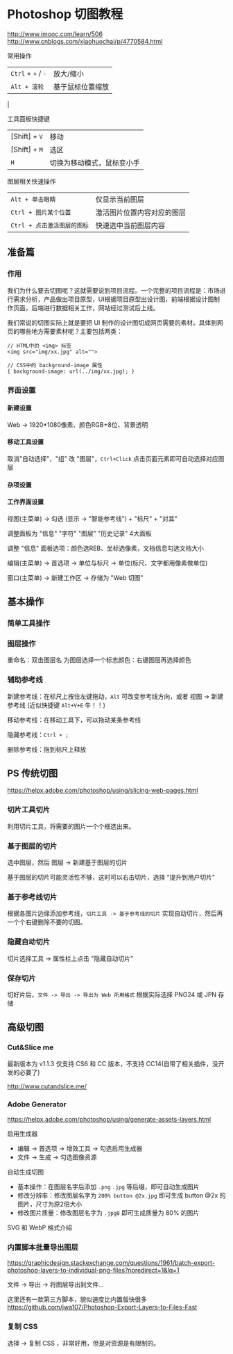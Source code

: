 # Photoshop 切图教程

http://www.imooc.com/learn/506  
http://www.cnblogs.com/xiaohuochai/p/4770584.html

常用操作

|||
|--------------------|-------------
| `Ctrl` + `+` / `-` | 放大/缩小
| `Alt + 滚轮`       | 基于鼠标位置缩放
| 

工具面板快捷键

|||
|---------------|-------------
| [Shift] + `V` | 移动
| [Shift] + `M` | 选区
| `H`           | 切换为移动模式，鼠标变小手


图层相关快速操作

|||
|--------------------|----------------
| `Alt + 单击眼睛`   | 仅显示当前图层
| `Ctrl + 图片某个位置`       | 激活图片位置内容对应的图层
| `Ctrl + 点击激活图层的图标` | 快速选中当前图层内容

 

## 准备篇

### 作用

我们为什么要去切图呢？这就需要说到项目流程。一个完整的项目流程是：市场进行需求分析，产品做出项目原型，UI根据项目原型出设计图，前端根据设计图制作页面，后端进行数据相关工作，网站经过测试后上线。

我们常说的切图实际上就是要把 UI 制作的设计图切成网页需要的素材。具体到网页的哪些地方需要素材呢？主要包括两类：

```text
// HTML中的 <img> 标签
<img src="img/xx.jpg" alt="">

// CSS中的 background-image 属性
{ background-image: url(../img/xx.jpg); }
```


### 界面设置

#### 新建设置

Web -> 1920*1080像素、颜色RGB+8位、背景透明

#### 移动工具设置

取消"自动选择"，"组" 改 "图层"，`Ctrl+Click` 点击页面元素即可自动选择对应图层

#### 杂项设置



#### 工作界面设置

视图(主菜单) -> 勾选 (显示 -> "智能参考线") + "标尺" + "对其"

调整面板为 "信息" "字符" "图层" "历史记录" 4大面板

调整 "信息" 面板选项：颜色选REB、坐标选像素，文档信息勾选文档大小

编辑(主菜单) -> 首选项 -> 单位与标尺 -> 单位(标尺、文字都用像素做单位)

窗口(主菜单) -> 新建工作区 -> 存储为 "Web 切图"


## 基本操作

### 简单工具操作


### 图层操作

重命名：双击图层名
为图层选择一个标志颜色：右键图层再选择颜色

### 辅助参考线

新建参考线：在标尺上按住左键拖动，`Alt` 可改变参考线方向，或者 视图 -> 新建参考线 (近似快捷键 `Alt+V+E` 牛！！)

移动参考线：在移动工具下，可以拖动某条参考线

隐藏参考线：`Ctrl + ;`

删除参考线：拖到标尺上释放


## PS 传统切图

https://helpx.adobe.com/photoshop/using/slicing-web-pages.html

### 切片工具切片

利用切片工具，将需要的图片一个个框选出来。

### 基于图层的切片

选中图层，然后 图层 -> 新建基于图层的切片

基于图层的切片可能灵活性不够，这时可以右击切片，选择 "提升到用户切片"

### 基于参考线切片

根据各图片边缘添加参考线，`切片工具 -> 基于参考线的切片` 实现自动切片，然后再一个个右键删除不要的切图。

### 隐藏自动切片

切片选择工具 -> 属性栏上点击 "隐藏自动切片"

### 保存切片

切好片后，`文件 -> 导出 -> 导出为 Web 所用格式` 根据实际选择 PNG24 或 JPN 存储


## 高级切图

### Cut&Slice me

最新版本为 v1.1.3 仅支持 CS6 和 CC 版本，不支持 CC14(自带了相关插件，没开发的必要了)

http://www.cutandslice.me/

### Adobe Generator

https://helpx.adobe.com/photoshop/using/generate-assets-layers.html

启用生成器
  * 编辑 -> 首选项 -> 增效工具 -> 勾选启用生成器
  * 文件 -> 生成 -> 勾选图像资源

自动生成切图
  * 基本操作：在图层名字后添加 `.png` `.jpg` 等后缀，即可自动生成图片
  * 修改分辨率：修改图层名字为 `200% button @2x.jpg` 即可生成 button @2x 的图片，尺寸为原2倍大小
  * 修改图片质量：修改图层名字为 `.jpg8` 即可生成质量为 80% 的图片

SVG 和 WebP 格式介绍

### 内置脚本批量导出图层

https://graphicdesign.stackexchange.com/questions/1961/batch-export-photoshop-layers-to-individual-png-files?noredirect=1&lq=1

文件 -> 导出 -> 将图层导出到文件...

这里还有一款第三方脚本，貌似速度比内置版快很多 https://github.com/jwa107/Photoshop-Export-Layers-to-Files-Fast

### 复制 CSS

选择 -> 复制 CSS ，非常好用，但是对资源是有限制的。








